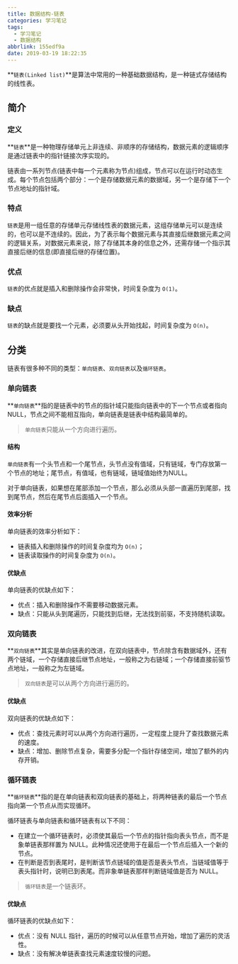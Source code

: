 ```yaml
---
title: 数据结构-链表
categories: 学习笔记
tags:
  - 学习笔记
  - 数据结构
abbrlink: 155edf9a
date: 2019-03-19 18:22:35
---
```


**`链表(Linked list)`**是算法中常用的一种基础数据结构，是一种链式存储结构的线性表。

## 简介 ##
### 定义 ###
**`链表`**是一种物理存储单元上非连续、非顺序的存储结构，数据元素的逻辑顺序是通过链表中的指针链接次序实现的。

链表由一系列节点(链表中每一个元素称为节点)组成，节点可以在运行时动态生成。每个节点包括两个部分：一个是存储数据元素的数据域，另一个是存储下一个节点地址的指针域。

### 特点 ###
`链表`是用一组任意的存储单元存储线性表的数据元素，这组存储单元可以是连续的，也可以是不连续的。因此，为了表示每个数据元素与其直接后继数据元素之间的逻辑关系，对数据元素来说，除了存储其本身的信息之外，还需存储一个指示其直接后继的信息(即直接后继的存储位置)。

### 优点 ###
`链表`的优点就是插入和删除操作会非常快，时间复杂度为 `O(1)`。

### 缺点 ###
`链表`的缺点就是要找一个元素，必须要从头开始找起，时间复杂度为 `O(n)`。

## 分类 ##
链表有很多种不同的类型：`单向链表`、`双向链表`以及`循环链表`。

### 单向链表 ###
**`单向链表`**指的是链表中的节点的指针域只能指向链表中的下一个节点或者指向 NULL，节点之间不能相互指向，单向链表是链表中结构最简单的。

> `单向链表`只能从一个方向进行遍历。

#### 结构 ####
`单向链表`有一个头节点和一个尾节点，头节点没有值域，只有链域，专门存放第一个节点的地址；尾节点，有值域，也有链域，链域值始终为NULL。

对于单向链表，如果想在尾部添加一个节点，那么必须从头部一直遍历到尾部，找到尾节点，然后在尾节点后面插入一个节点。

#### 效率分析 ####
单向链表的效率分析如下：
 - 链表插入和删除操作的时间复杂度均为 `O(n)`；
 - 链表读取操作的时间复杂度为 `O(n)`。

#### 优缺点 ####
单向链表的优缺点如下：
 - 优点：插入和删除操作不需要移动数据元素。
 - 缺点：只能从头到尾遍历，只能找到后继，无法找到前驱，不支持随机读取。

### 双向链表 ###
**`双向链表`**其实是单向链表的改进，在双向链表中，节点除含有数据域外，还有两个链域，一个存储直接后继节点地址，一般称之为右链域；一个存储直接前驱节点地址，一般称之为左链域。

> `双向链表`是可以从两个方向进行遍历的。

#### 优缺点 ####
双向链表的优缺点如下：
 - 优点：查找元素时可以从两个方向进行遍历，一定程度上提升了查找数据元素的速度。
 - 缺点：增加、删除节点复杂，需要多分配一个指针存储空间，增加了额外的内存开销。

### 循环链表 ###
**`循环链表`**指的是在单向链表和双向链表的基础上，将两种链表的最后一个节点指向第一个节点从而实现循环。

循环链表与单向链表和循环链表有以下不同：
 - 在建立一个循环链表时，必须使其最后一个节点的指针指向表头节点，而不是象单链表那样置为 NULL。此种情况还使用于在最后一个节点后插入一个新的节点。
 - 在判断是否到表尾时，是判断该节点链域的值是否是表头节点，当链域值等于表头指针时，说明已到表尾。而非象单链表那样判断链域值是否为 NULL。

> `循环链表`是一个链表环。

#### 优缺点 ####
循环链表的优缺点如下：
 - 优点：没有 NULL 指针，遍历的时候可以从任意节点开始，增加了遍历的灵活性。
 - 缺点：没有解决单链表查找元素速度较慢的问题。

